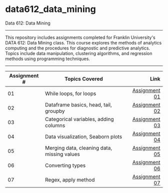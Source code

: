 # data612_data_mining
Data 612: Data Mining

---

This repository includes assignments completed for Franklin University's DATA 612: Data Mining class.  This course explores the methods of analytics computing and the procedures for diagnostic and predictive analytics. Topics include data manipulation, clustering algorithms, and regression methods using programming techniques.

---

| Assignment #  | Topics Covered                                  | Link  |
| ------------- |-------------                                    | -----:|
| 01            | While loops, for loops                          | [Assignment 01](https://github.com/MattBriskey/data612_data_mining/blob/main/Assignment%2001%20-%20Briskey.ipynb)|
| 02            | Dataframe basics, head, tail, groupby           |   [Assignment 02](https://github.com/MattBriskey/data612_data_mining/blob/main/Assignment%2002%20-%20Briskey.ipynb) |
| 03            | Categorical variables, adding columns           |    [Assignment 03](https://github.com/MattBriskey/data612_data_mining/blob/main/Assignment%2003%20-%20Briskey.ipynb) |
| 04            | Data visualization, Seaborn plots               |    [Assignment 04](https://github.com/MattBriskey/data612_data_mining/blob/main/Assignment%2004%20-%20Briskey.ipynb) |
| 05            | Merging data, cleaning data, missing values     |    [Assignment 05](https://github.com/MattBriskey/data612_data_mining/blob/main/Assignment%2005%20-%20Briskey.ipynb) |
| 06            | Converting types                                |    [Assignment 06](https://github.com/MattBriskey/data612_data_mining/blob/main/Assignment%2006%20-%20Briskey.ipynb) |
| 07            | Regex, apply method                             |    [Assignment 07](https://github.com/MattBriskey/data612_data_mining/blob/main/Assignment%2007%20-%20Briskey.ipynb) |
